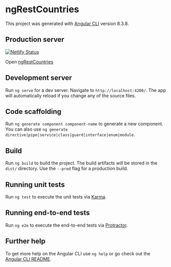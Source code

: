 # ngRestCountries

This project was generated with [Angular CLI](https://github.com/angular/angular-cli) version 8.3.8.

## Production server

[![Netlify Status](https://api.netlify.com/api/v1/badges/218fedaf-1ca6-47a7-a8b8-4826bb18776c/deploy-status)](https://app.netlify.com/sites/ng-rest-countries/deploys)

Open [ngRestCountries](https://ng-rest-countries.netlify.app)

## Development server

Run `ng serve` for a dev server. Navigate to `http://localhost:4200/`. The app will automatically reload if you change any of the source files.

## Code scaffolding

Run `ng generate component component-name` to generate a new component. You can also use `ng generate directive|pipe|service|class|guard|interface|enum|module`.

## Build

Run `ng build` to build the project. The build artifacts will be stored in the `dist/` directory. Use the `--prod` flag for a production build.

## Running unit tests

Run `ng test` to execute the unit tests via [Karma](https://karma-runner.github.io).

## Running end-to-end tests

Run `ng e2e` to execute the end-to-end tests via [Protractor](http://www.protractortest.org/).

## Further help

To get more help on the Angular CLI use `ng help` or go check out the [Angular CLI README](https://github.com/angular/angular-cli/blob/master/README.md).
